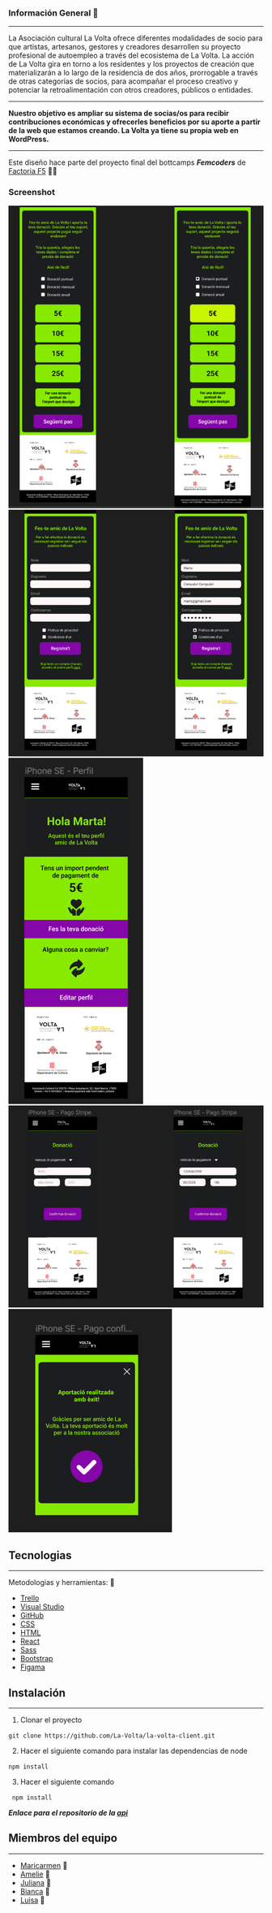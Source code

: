 
### Información General :ledger:
***
La Asociación cultural La Volta ofrece diferentes modalidades de socio para que artistas, artesanos, gestores y creadores desarrollen su proyecto profesional de autoempleo a través del ecosistema de La Volta.
La acción de La Volta gira en torno a los residentes y los proyectos de creación que materializarán a lo largo de la residencia de dos años, prorrogable a través de otras categorías de socios, para acompañar el proceso creativo y potenciar la retroalimentación con otros creadores, públicos o entidades.
***
**Nuestro objetivo es ampliar su sistema de socias/os para recibir contribuciones económicas y ofrecerles beneficios por su aporte a partir de la web que estamos creando. La Volta ya tiene su propia web en WordPress.**
***
Este diseño hace parte del proyecto final del bottcamps ***Femcoders*** de [Factoria F5](https://factoriaf5.org/) :woman_student:

### Screenshot
![Image text1](./src/assets/images/1.png)
![Image text2](./src/assets/images/2.png)
![Image text3](./src/assets/images/3.png)
![Image text4](./src/assets/images/4.png)
![Image text4](./src/assets/images/5.png)


## Tecnologias
***
Metodologias y herramientas: :toolbox:
* [Trello](https://trello.com/b/Ls3plE0O/kanban-la-volta) 
* [Visual Studio](https://code.visualstudio.com/)
* [GitHub](https://github.com/La-Volta/la-volta-client/edit/main/README.md)
* [CSS](https://developer.mozilla.org/es/docs/Web/CSS)
* [HTML](https://developer.mozilla.org/es/docs/Web/HTML)
* [React](https://es.reactjs.org/)
* [Sass](https://sass-lang.com/)
* [Bootstrap](https://getbootstrap.com/docs/5.0/getting-started/introduction/)
* [Figama](https://www.figma.com/file/uxSfTva6l0hcZhLCf5MgES/La-Volta?node-id=1-15)
## Instalación
***
1. Clonar el proyecto 
```
git clone https://github.com/La-Volta/la-volta-client.git
```
2. Hacer el  siguiente comando para instalar las dependencias de node
```
npm install
```
3. Hacer el  siguiente comando 
```
 npm install
 ```

***Enlace para el repositorio de la [api](https://github.com/La-Volta/la-volta-api)***

## Miembros del equipo
***
* [Maricarmen](https://github.com/marchuovi) :penguin:
* [Amelie](https://github.com/AmelieLT) :hatched_chick:
* [Juliana](https://github.com/JulianaMZa) :flamingo:
* [Bianca](https://github.com/bgiudicid) :parrot:
* [Luisa](https://github.com/LuisaVAZ) :owl:
